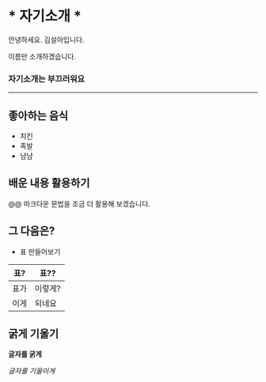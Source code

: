 
# \* 자기소개 *
안녕하세요. 김설아입니다. 

이름만 소개하겠습니다. 

### **자기소개는 부끄러워요**
---
## 좋아하는 음식
* 치킨
* 족발
* 냠냠

## 배운 내용 활용하기
\@@ 마크다운 문법을 조금 더 활용해 보겠습니다.

## 그 다음은?
* 표 만들어보기

| 표? | 표?? |
| --- | --- |
| 표가 | 이렇게? |
| 이게 | 되네요 |

## 굵게 기울기

__글자를 굵게__

_글자를 기울이게_